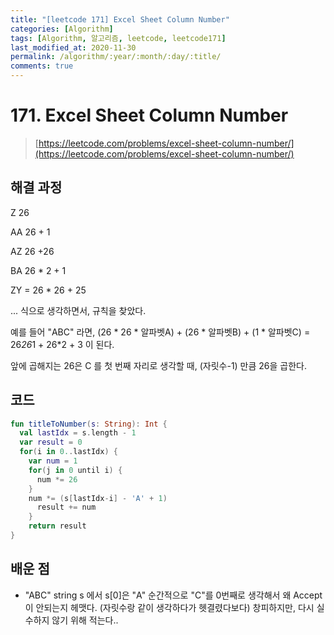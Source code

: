 ```yaml
---
title: "[leetcode 171] Excel Sheet Column Number"
categories: [Algorithm]
tags: [Algorithm, 알고리즘, leetcode, leetcode171]
last_modified_at: 2020-11-30
permalink: /algorithm/:year/:month/:day/:title/
comments: true
---
```


#  171. Excel Sheet Column Number
> [https://leetcode.com/problems/excel-sheet-column-number/](https://leetcode.com/problems/excel-sheet-column-number/)

## 해결 과정
Z 26

AA 26 + 1

AZ 26 +26

BA 26 * 2 + 1 

ZY = 26 * 26 + 25

... 식으로 생각하면서, 규칙을 찾았다.

예를 들어 "ABC" 라면, 
(26 * 26 * 알파벳A)  + (26 * 알파벳B) +  (1 * 알파벳C)
= 26*26*1 + 26*2 + 3 이 된다.

앞에 곱해지는 26은 C 를 첫 번째 자리로 생각할 때, (자릿수-1) 만큼 26을 곱한다.


## 코드
```kotlin
fun titleToNumber(s: String): Int {
  val lastIdx = s.length - 1
  var result = 0
  for(i in 0..lastIdx) {
    var num = 1
    for(j in 0 until i) {
      num *= 26
    }
    num *= (s[lastIdx-i] - 'A' + 1)
      result += num
    }
    return result
}
```

## 배운 점
* "ABC" string s 에서 s[0]은 "A" 
순간적으로 "C"를 0번째로 생각해서 왜 Accept이 안되는지 헤맷다. (자릿수랑 같이 생각하다가 헷결렸다보다)
창피하지만, 다시 실수하지 않기 위해 적는다..